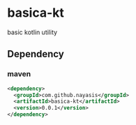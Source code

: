 # basica-kt
basic kotlin utility


## Dependency

### maven

```xml
<dependency>
  <groupId>com.github.nayasis</groupId>
  <artifactId>basica-kt</artifactId>
  <version>0.0.1</version>
</dependency>
```